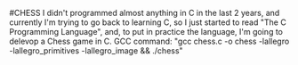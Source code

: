 #CHESS
I didn't programmed almost anything in C in the last 2 years, and currently I'm trying to go back to learning C, so I just started to read "The C Programming Language", and, to put in practice the language, I'm going to delevop a Chess game in C.
GCC command: "gcc chess.c -o chess -lallegro -lallegro_primitives -lallegro_image && ./chess"
